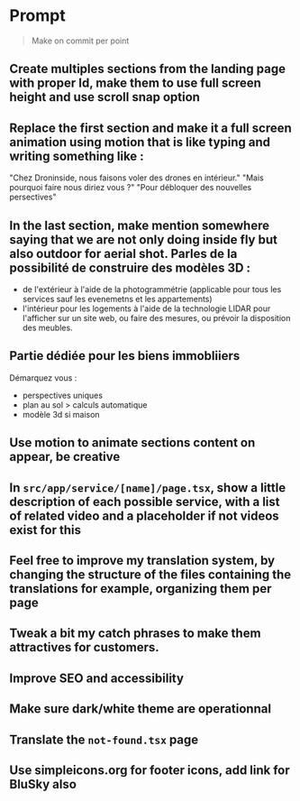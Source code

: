 # Prompt

> Make on commit per point

## Create multiples sections from the landing page with proper Id, make them to use full screen height and use scroll snap option

## Replace the first section and make it a full screen animation using motion that is like typing and writing something like :
"Chez Droninside, nous faisons voler des drones en intérieur."
"Mais pourquoi faire nous diriez vous ?"
"Pour débloquer des nouvelles persectives"

## In the last section, make mention somewhere saying that we are not only doing inside fly but also outdoor for aerial shot. Parles de la possibilité de construire des modèles 3D :
- de l'extérieur à l'aide de la photogrammétrie (applicable pour tous les services sauf les evenemetns et les appartements)
- l'intérieur pour les logements à l'aide de la technologie LIDAR pour l'afficher sur un site web, ou faire des mesures, ou prévoir la disposition des meubles. 

## Partie dédiée pour les biens immobliiers
Démarquez vous :
- perspectives uniques
- plan au sol > calculs automatique
- modèle 3d si maison

## Use motion to animate sections content on appear, be creative 

## In `src/app/service/[name]/page.tsx`, show a little description of each possible service, with a list of related video and a placeholder if not videos exist for this

## Feel free to improve my translation system, by changing the structure of the files containing the translations for example, organizing them per page

## Tweak a bit my catch phrases to make them attractives for customers.

## Improve SEO and accessibility

## Make sure dark/white theme are operationnal

## Translate the `not-found.tsx` page

## Use simpleicons.org for footer icons, add link for BluSky also